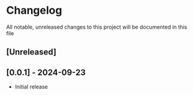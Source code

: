 # Changelog

All notable, unreleased changes to this project will be documented in this file

## [Unreleased]

## [0.0.1] - 2024-09-23

- Initial release
